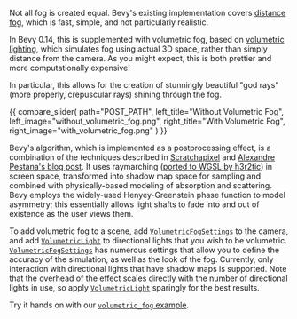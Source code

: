 Not all fog is created equal.
Bevy's existing implementation covers [distance fog](https://en.wikipedia.org/wiki/Distance_fog), which is fast, simple, and not particularly realistic.

In Bevy 0.14, this is supplemented with volumetric fog, based on [volumetric lighting](https://en.wikipedia.org/wiki/Volumetric_lighting), which simulates fog using actual 3D space, rather than simply distance from the camera.
As you might expect, this is both prettier and more computationally expensive!

In particular, this allows for the creation of stunningly beautiful "god rays" (more properly, crepuscular rays) shining through the fog.

{{ compare_slider(
    path="POST_PATH",
    left_title="Without Volumetric Fog",
    left_image="without_volumetric_fog.png",
    right_title="With Volumetric Fog",
    right_image="with_volumetric_fog.png"
) }}

Bevy's algorithm, which is implemented as a postprocessing effect, is a combination of the techniques described in [Scratchapixel](https://www.scratchapixel.com/lessons/3d-basic-rendering/volume-rendering-for-developers/intro-volume-rendering.html) and [Alexandre Pestana's blog post](https://www.alexandre-pestana.com/volumetric-lights/). It uses raymarching ([ported to WGSL by h3r2tic](https://gist.github.com/h3r2tic/9c8356bdaefbe80b1a22ae0aaee192db)) in screen space, transformed into shadow map space for sampling and combined with physically-based modeling of absorption and scattering. Bevy employs the widely-used Henyey-Greenstein phase function to model asymmetry; this essentially allows light shafts to fade into and out of existence as the user views them.

To add volumetric fog to a scene, add [`VolumetricFogSettings`] to the camera, and add [`VolumetricLight`] to directional lights that you wish to be volumetric. [`VolumetricFogSettings`] has numerous settings that allow you to define the accuracy of the simulation, as well as the look of the fog. Currently, only interaction with directional lights that have shadow maps is supported. Note that the overhead of the effect scales directly with the number of directional lights in use, so apply [`VolumetricLight`] sparingly for the best results.

Try it hands on with our [`volumetric_fog` example](https://github.com/bevyengine/bevy/tree/v0.14.0/examples/3d/volumetric_fog.rs).

[`VolumetricFogSettings`]: http://dev-docs.bevyengine.org/bevy/pbr/struct.VolumetricFogSettings.html
[`VolumetricLight`]: http://dev-docs.bevyengine.org/bevy/pbr/struct.VolumetricLight.html
